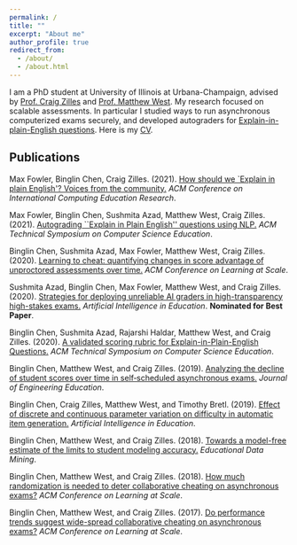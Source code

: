 ```yaml
---
permalink: /
title: ""
excerpt: "About me"
author_profile: true
redirect_from: 
  - /about/
  - /about.html
---
```


I am a PhD student at University of Illinois at Urbana-Champaign, advised by [Prof. Craig Zilles](https://zilles.cs.illinois.edu/) and [Prof. Matthew West](https://lagrange.mechse.illinois.edu/). My research focused on scalable assessments. In particular I studied ways to run asynchronous computerized exams securely, and developed autograders for [Explain-in-plain-English questions](https://chen386.github.io/files/paper_sigcse_2021.pdf). Here is my [CV](https://chen386.github.io/files/cv.pdf).

Publications
------



Max Fowler, Binglin Chen, Craig Zilles. (2021). [How should we `Explain in plain English'? Voices from the community.](https://chen386.github.io/files/paper_icer_2021.pdf) <i>ACM Conference on International Computing Education Research</i>.

Max Fowler, Binglin Chen, Sushmita Azad, Matthew West, Craig Zilles. (2021). [Autograding ``Explain in Plain English'' questions using NLP.](https://chen386.github.io/files/paper_sigcse_2021.pdf) <i>ACM Technical Symposium on Computer Science Education</i>.

Binglin Chen, Sushmita Azad, Max Fowler, Matthew West, Craig Zilles. (2020). [Learning to cheat: quantifying changes in score advantage of unproctored assessments over time.](https://chen386.github.io/files/paper_las_2020.pdf) <i>ACM Conference on Learning at Scale</i>.

Sushmita Azad, Binglin Chen, Max Fowler, Matthew West, and Craig Zilles. (2020). [Strategies for deploying unreliable AI graders in high-transparency high-stakes exams.](https://chen386.github.io/files/paper_aied_2020.pdf) <i>Artificial Intelligence in Education</i>. <b>Nominated for Best Paper</b>.

Binglin Chen, Sushmita Azad, Rajarshi Haldar, Matthew West, and Craig Zilles. (2020). [A validated scoring rubric for Explain-in-Plain-English Questions.](https://chen386.github.io/files/paper_sigcse_2020.pdf) <i>ACM Technical Symposium on Computer Science Education</i>.

Binglin Chen, Matthew West, and Craig Zilles. (2019). [Analyzing the decline of student scores over time in self‐scheduled asynchronous exams.](https://chen386.github.io/files/paper_jee_2019.pdf) <i>Journal of Engineering Education</i>.

Binglin Chen, Craig Zilles, Matthew West, and Timothy Bretl. (2019). [Effect of discrete and continuous parameter variation on difficulty in automatic item generation.](https://chen386.github.io/files/paper_aied_2019.pdf) <i>Artificial Intelligence in Education</i>.

Binglin Chen, Matthew West, and Craig Zilles. (2018). [Towards a model-free estimate of the limits to student modeling accuracy.](https://chen386.github.io/files/paper_edm_2018.pdf) <i>Educational Data Mining</i>.

Binglin Chen, Matthew West, and Craig Zilles. (2018). [How much randomization is needed to deter collaborative cheating on asynchronous exams?](https://chen386.github.io/files/paper_las_2018.pdf) <i>ACM Conference on Learning at Scale</i>.

Binglin Chen, Matthew West, and Craig Zilles. (2017). [Do performance trends suggest wide-spread collaborative cheating on asynchronous exams?](https://chen386.github.io/files/paper_las_2017.pdf) <i>ACM Conference on Learning at Scale</i>.
